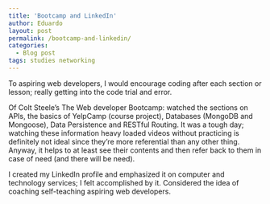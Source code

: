 ```yaml
---
title: 'Bootcamp and LinkedIn'
author: Eduardo
layout: post
permalink: /bootcamp-and-linkedin/
categories:
  - Blog post
tags: studies networking
---
```

To aspiring web developers, I would encourage coding after each section or lesson; really getting into the code trial and error.

Of Colt Steele’s The Web developer Bootcamp: watched the sections on APIs, the basics of YelpCamp (course project), Databases (MongoDB and Mongoose), Data Persistence and RESTful Routing. It was a tough day; watching these information heavy loaded videos without practicing is definitely not ideal since they’re more referential than any other thing. Anyway, it helps to at least see their contents and then refer back to them in case of need (and there will be need).

I created my LinkedIn profile and emphasized it on computer and technology services; I felt accomplished by it. Considered the idea of coaching self-teaching aspiring web developers.